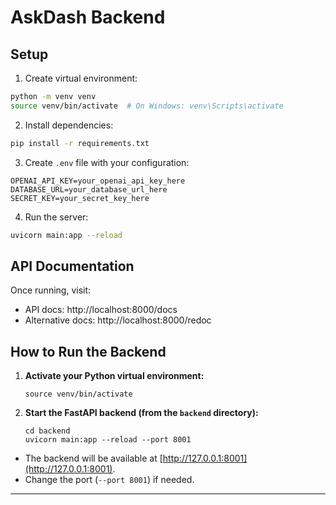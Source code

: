 # AskDash Backend

## Setup

1. Create virtual environment:

```bash
python -m venv venv
source venv/bin/activate  # On Windows: venv\Scripts\activate
```

2. Install dependencies:

```bash
pip install -r requirements.txt
```

3. Create `.env` file with your configuration:

```
OPENAI_API_KEY=your_openai_api_key_here
DATABASE_URL=your_database_url_here
SECRET_KEY=your_secret_key_here
```

4. Run the server:

```bash
uvicorn main:app --reload
```

## API Documentation

Once running, visit:

- API docs: http://localhost:8000/docs
- Alternative docs: http://localhost:8000/redoc

## How to Run the Backend

1. **Activate your Python virtual environment:**

   ```
   source venv/bin/activate
   ```

2. **Start the FastAPI backend (from the `backend` directory):**
   ```
   cd backend
   uvicorn main:app --reload --port 8001
   ```

- The backend will be available at [http://127.0.0.1:8001](http://127.0.0.1:8001).
- Change the port (`--port 8001`) if needed.

---
